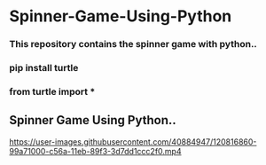 # Spinner-Game-Using-Python
### This repository contains the spinner game with python..

### pip install turtle
### from turtle import *

## Spinner Game Using Python..
https://user-images.githubusercontent.com/40884947/120816860-99a71000-c56a-11eb-89f3-3d7dd1ccc2f0.mp4

